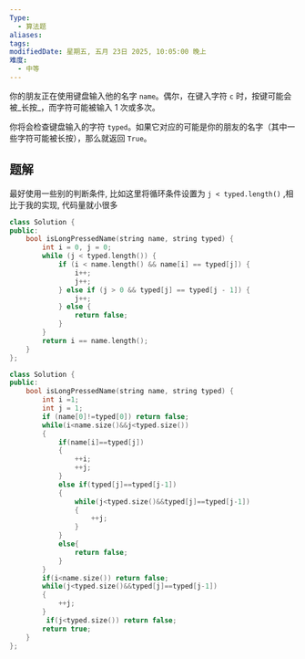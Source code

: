 ```yaml
---
Type:
  - 算法题
aliases: 
tags: 
modifiedDate: 星期五, 五月 23日 2025, 10:05:00 晚上
难度:
  - 中等
---
```

你的朋友正在使用键盘输入他的名字 `name`。偶尔，在键入字符 `c` 时，按键可能会被_长按_，而字符可能被输入 1 次或多次。

你将会检查键盘输入的字符 `typed`。如果它对应的可能是你的朋友的名字（其中一些字符可能被长按），那么就返回 `True`。

## 题解

最好使用一些别的判断条件, 比如这里将循环条件设置为 `j < typed.length()`
,相比于我的实现, 代码量就小很多

```cpp
class Solution {
public:
    bool isLongPressedName(string name, string typed) {
        int i = 0, j = 0;
        while (j < typed.length()) {
            if (i < name.length() && name[i] == typed[j]) {
                i++;
                j++;
            } else if (j > 0 && typed[j] == typed[j - 1]) {
                j++;
            } else {
                return false;
            }
        }
        return i == name.length();
    }
};
```

```cpp
class Solution {
public:
    bool isLongPressedName(string name, string typed) {
        int i =1;
        int j = 1;
        if (name[0]!=typed[0]) return false;
        while(i<name.size()&&j<typed.size())
        {
            if(name[i]==typed[j])
            {
                ++i;
                ++j;
            }
            else if(typed[j]==typed[j-1])
            {
                while(j<typed.size()&&typed[j]==typed[j-1])
                {
                    ++j;
                }
            }
            else{
                return false;
            }
        }
        if(i<name.size()) return false;
        while(j<typed.size()&&typed[j]==typed[j-1])
        {
            ++j;
        }
         if(j<typed.size()) return false;
        return true;
    }
};
```
